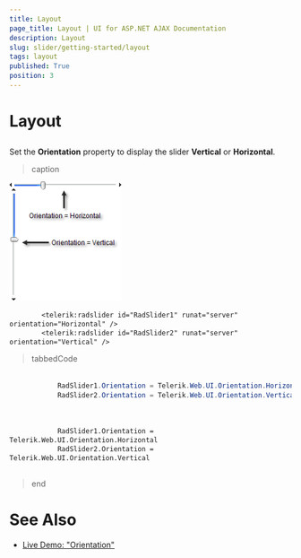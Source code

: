 ```yaml
---
title: Layout
page_title: Layout | UI for ASP.NET AJAX Documentation
description: Layout
slug: slider/getting-started/layout
tags: layout
published: True
position: 3
---
```


# Layout



## 

Set the __Orientation__ property to display the slider __Vertical__ or __Horizontal__.
>caption 

![](images/slider001.png)

````ASPNET
	    <telerik:radslider id="RadSlider1" runat="server" orientation="Horizontal" />
	    <telerik:radslider id="RadSlider2" runat="server" orientation="Vertical" />
````



>tabbedCode

````C#
	
	        RadSlider1.Orientation = Telerik.Web.UI.Orientation.Horizontal;
	        RadSlider2.Orientation = Telerik.Web.UI.Orientation.Vertical;
	
````
````VB
	
	        RadSlider1.Orientation = Telerik.Web.UI.Orientation.Horizontal
	        RadSlider2.Orientation = Telerik.Web.UI.Orientation.Vertical
	
````
>end

# See Also

 * [Live Demo: "Orientation"](http://demos.telerik.com/aspnet-ajax/Slider/Examples/Orientation/DefaultCS.aspx)
